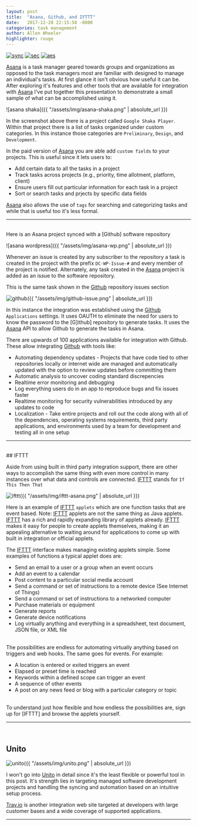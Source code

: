 ```yaml
---
layout: post
title:  "Asana, Github, and IFTTT"
date:   2017-12-28 22:15:58 -0800
categories: task management
author: Allen Wheeler
highlighter: rouge
---
```


[![sync](http://img.shields.io/badge/repository-synced-blue.svg)][repos-sync]
[![sec](https://img.shields.io/badge/pgp-secure-green.svg)][page-sec]
[![aes](https://img.shields.io/badge/cipher-sha256-orange.svg)][cipher]

[repos-sync]: https://defcast.github.io
[page-sec]: https://sks-keyservers.net/
[cipher]: https://en.wikipedia.org/wiki/Cipher
[asana-shaka]: /assets/img/asana-shaka.png
[IFTTT]: https://ifttt.com/signup
[Tray.io]: https://tray.io
[Github]: https://github.com
[Asana]: https://asana.com
[Unito]: https://unito.io

[Asana] is a task manager geared towards groups and organizations as opposed to the task managers most are familiar with designed to manage an individual's tasks. At first glance it isn't obvious how useful it can be. After exploring it's features and other tools that are available for integration with [Asana] I've put together this presentation to demonstrate a small sample of what can be accomplished using it.
<br />


![asana shaka]({{ "/assets/img/asana-shaka.png" | absolute_url }})


In the screenshot above there is a project called `Google Shaka Player`. Within that project there is a list of tasks organized under custom categories. In this instance those categories are `Preliminary`, `Design`, and `Development`.

In the paid version of [Asana] you are able add `custom fields` to your projects. This is useful since it lets users to:


- Add certain data to all the tasks in a project
- Track tasks across projects (e.g., priority, time allotment, platform, client)
- Ensure users fill out particular information for each task in a project
- Sort or search tasks and prjects by specific data fields

[Asana] also allows the use of `tags` for searching and categorizing tasks and while that is useful too it's less formal. 

<hr><br />
Here is an Asana project synced with a [Github] software repository

![asana wordpress]({{ "/assets/img/asana-wp.png" | absolute_url }})

Whenever an issue is created by any subscriber to the repository a task is created in the project with the prefix `DC-WP-Issue-#` and every member of the project is notified. Alternately, any task created in the [Asana] project is added as an issue to the software repository.

This is the same task shown in the [Github] repository issues section

![github]({{ "/assets/img/github-issue.png" | absolute_url }})

In this instance the integration was established using the [Github] `Applications` settings. It uses OAUTH to eliminate the need for users to know the password to the [G]ithub] repository to generate tasks. It uses the [Asana] API to allow Github to generate the tasks in Asana.

There are upwards of 100 applications available for integration with Github. These allow integrating [Github] with tools like:

- Automating dependency updates - Projects that have code tied to other repositories locally or internet wide are managed and automatically updated with the option to review updates before committing them
- Automatic analysis to uncover coding standard discrepencies
- Realtime error monitoring and debugging
- Log everything users do in an app to reproduce bugs and fix issues faster
- Realtime monitoring for security vulnerabilities introduced by any updates to code
- Localization - Take entire projects and roll out the code along with all of the dependencies, operating systems requirements, third party applications, and environments used by a team for development and testing all in one setup
<hr>
<br />
## IFTTT

Aside from using built in third party integration support, there are other ways to accomplish the same thing with even more control in many instances over what data and controls are connected. [IFTTT] stands for `If This Then That`

![ifttt]({{ "/assets/img/ifttt-asana.png" | absolute_url }})

Here is an example of [IFTTT] `applets` which are one function tasks that are event based. Note: [IFTTT] applets are not the same thing as Java applets. [IFTTT] has a rich and rapidly expanding library of applets already. [IFTTT] makes it easy for people to create applets themselves, making it an appealing alternative to waiting around for applications to come up with built in integration or official applets.

The [IFTTT] interface makes managing existing applets simple. Some examples of functions a typical applet does are:

- Send an email to a user or a group when an event occurs
- Add an event to a calendar
- Post content to a particular social media account
- Send a command or set of instructions to a remote device (See Internet of Things)
- Send a command or set of instructions to a networked computer
- Purchase materials or equipment
- Generate reports
- Generate device notifications
- Log virtually anything and everything in a spreadsheet, text document, JSON file, or XML file

<br />
The possibilities are endless for automating virtually anything based on triggers and web hooks. The same goes for events. For example:


- A location is entered or exited triggers an event
- Elapsed or preset time is reached
- Keywords within a defined scope can trigger an event
- A sequence of other events
- A post on any news feed or blog with a particular category or topic

<br />
To understand just how flexible and how endless the possibilities are, sign up for [IFTTT] and browse the applets yourself. 

<hr>
<br />

## Unito

![unito]({{ "/assets/img/unito.png" | absolute_url }})

I won't go into [Unito] in detail since it's the least flexible or powerful tool in this post. It's strength lies in targeting managed software development projects and handling the syncing and automation based on an intuitive setup process.

[Tray.io] is another integration web site targeted at developers with large customer bases and a wide coverage of supported applications.

<hr>

[top]: /#top


